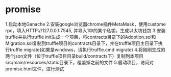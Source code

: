 # promise
1.启动本地Ganache
2.安装google浏览器chrome插件MetaMask，使用custome rpc，填入HTTP://127.0.0.1:7545, 并导入1中的某个私钥，生成以太坊钱包
3.安装truffle并执行truffle init生成一个项目，将contracts目录下的Adoption.sol和Migration.sol复制到truffle项目的contracts目录下，并在truffle项目主目录下执行truffle migrate(如果是windows，请执行truffle.cmd migrate)
4.将刚刚生成的两个json文件（位于truffle项目目录build/contracts下）复制到本项目src/main/resources/static目录下，覆盖掉之前的文件
5.启动项目，访问对promise.html文件，进行测试
